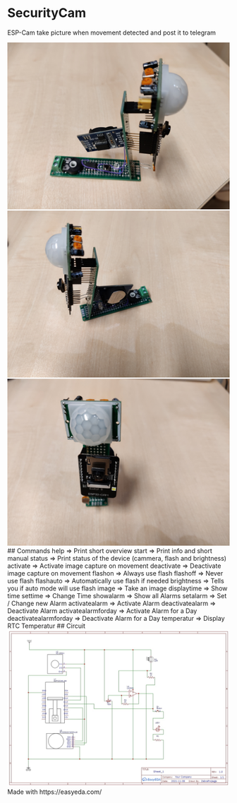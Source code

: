 # SecurityCam
ESP-Cam take picture when movement detected and post it to telegram

<img src="https://raw.githubusercontent.com/SiggiSigmann/SecurityCam/main/img/1.jpg" alt="1" title="1" />
<img src="https://raw.githubusercontent.com/SiggiSigmann/SecurityCam/main/img/2.jpg" alt="2" title="2" />
<img src="https://raw.githubusercontent.com/SiggiSigmann/SecurityCam/main/img/3.jpg" alt="3" title="3" />
## Commands
help => Print short overview
start => Print info and short manual
status => Print status of the device (cammera, flash and brightness)
activate => Activate image capture on movement
deactivate => Deactivate image capture on movement
flashon => Always use flash
flashoff => Never use flash
flashauto => Automatically use flash if needed
brightness => Tells you if auto mode will use flash
image => Take an image
displaytime => Show time
settime =>  Change Time
showalarm => Show all Alarms
setalarm => Set / Change new Alarm
activatealarm => Activate Alarm
deactivatealarm => Deactivate Alarm
activatealarmforday => Activate Alarm for a Day
deactivatealarmforday => Deactivate Alarm for a Day
temperatur => Display RTC Temperatur
## Circuit
<img src="https://raw.githubusercontent.com/SiggiSigmann/SecurityCam/main/img/circuit.jpg" alt="Circuit" title="Circuit" />
Made with https://easyeda.com/